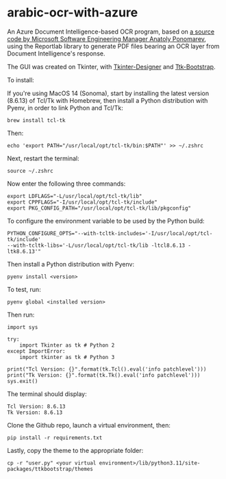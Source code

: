# arabic-ocr-with-azure
An Azure Document Intelligence-based OCR program, based on [a source code by Microsoft Software Engineering Manager Anatoly Ponomarev](https://techcommunity.microsoft.com/t5/azure-ai-services-blog/generate-searchable-pdfs-with-azure-form-recognizer/ba-p/3652024), using the Reportlab library to generate PDF files bearing an OCR layer from Document Intelligence's response.

The GUI was created on Tkinter, with [Tkinter-Designer](https://github.com/ParthJadhav/Tkinter-Designer) and [Ttk-Bootstrap](https://ttkbootstrap.readthedocs.io/en/latest/).

To install:

If you're using MacOS 14 (Sonoma), start by installing the latest version (8.6.13) of Tcl/Tk with Homebrew, then install a Python distribution with Pyenv, in order to link Python and Tcl/Tk:

```brew install tcl-tk```

Then:

```echo 'export PATH="/usr/local/opt/tcl-tk/bin:$PATH"' >> ~/.zshrc```

Next, restart the terminal:

```source ~/.zshrc```

Now enter the following three commands:

```
export LDFLAGS="-L/usr/local/opt/tcl-tk/lib"
export CPPFLAGS="-I/usr/local/opt/tcl-tk/include"
export PKG_CONFIG_PATH="/usr/local/opt/tcl-tk/lib/pkgconfig"
```

To configure the environment variable to be used by the Python build:

```
PYTHON_CONFIGURE_OPTS="--with-tcltk-includes='-I/usr/local/opt/tcl-tk/include'
--with-tcltk-libs='-L/usr/local/opt/tcl-tk/lib -ltcl8.6.13 -ltk8.6.13'"
```

Then install a Python distribution with Pyenv:

```pyenv install <version>```

To test, run:

```pyenv global <installed version>```

Then run:

```
import sys

try:
    import Tkinter as tk # Python 2
except ImportError:
    import tkinter as tk # Python 3

print("Tcl Version: {}".format(tk.Tcl().eval('info patchlevel')))
print("Tk Version: {}".format(tk.Tk().eval('info patchlevel')))
sys.exit()
```

The terminal should display:

```
Tcl Version: 8.6.13
Tk Version: 8.6.13
```

Clone the Github repo, launch a virtual environment, then:

```pip install -r requirements.txt```

Lastly, copy the theme to the appropriate folder:

```cp -r "user.py" <your virtual environment>/lib/python3.11/site-packages/ttkbootstrap/themes```

